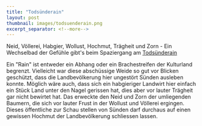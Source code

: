 ```yaml
---
title: "Todsünderain"
layout: post
thumbnail: images/todsuenderain.png
excerpt_separator: <!--more-->
---
```


Neid, Völlerei, Habgier, Wollust, Hochmut, Trägheit und Zorn - Ein Wechselbad der Gefühle gibt's beim Spaziergang am [Todsünderain](https://s.geo.admin.ch/jvjgdkxqplyv)

Ein "Rain" ist entweder ein Abhang oder ein Brachestreifen der Kulturland begrenzt. Vielleicht war diese abschüssige Weide so gut vor Blicken geschützt, dass die Landbevölkerung hier ungestört Sünden ausleben konnte. Möglich wäre auch, dass sich ein habgieriger Landwirt hier einfach ein Stück Land unter den Nagel gerissen hat, dies aber vor lauter Trägheit gar nicht bewirtet hat. Das erweckte den Neid und Zorn der umliegenden Baumern, die sich vor lauter Frust in der Wollust und Völlerei ergingen. Dieses öffentliche zur Schau stellen von Sünden darf durchaus auf einen gewissen Hochmut der Landbevölkerung schliessen lassen.
<!--more-->

